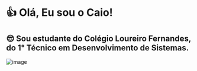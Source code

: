 # 👍 Olá, Eu sou o Caio!
## 😎 Sou estudante do Colégio Loureiro Fernandes, do 1° Técnico em Desenvolvimento de Sistemas.
![image](https://github.com/user-attachments/assets/7f2e196e-3789-4f07-93d1-c30639711e47)


